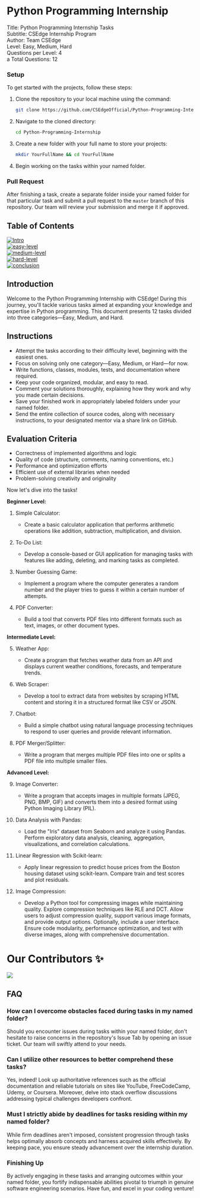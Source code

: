 Python Programming Internship 
==============================

Title: Python Programming Internship Tasks <br>
Subtitle: CSEdge Internship Program <br>
Author: Team CSEdge <br>
Level: Easy, Medium, Hard <br>
Questions per Level: 4 <br>a
Total Questions: 12 <br>

### Setup

To get started with the projects, follow these steps:

1. Clone the repository to your local machine using the command:
   ```bash
   git clone https://github.com/CSEdgeOfficial/Python-Programming-Internship
   ```
2. Navigate to the cloned directory:
   ```bash
   cd Python-Programming-Internship
   ```
3. Create a new folder with your full name to store your projects:
   ```bash
   mkdir YourFullName && cd YourFullName
   ```
4. Begin working on the tasks within your named folder.

### Pull Request

After finishing a task, create a separate folder inside your named folder for that particular task and submit a pull request to the `master` branch of this repository. Our team will review your submission and merge it if approved.

Table of Contents
-----------------

<a href="#introduction"><img alt="Intro" src="https://img.shields.io/badge/Introduction%20-%23E34F26.svg?&style=for-the-badge"/></a> <br>
<a href="#easy-level"><img alt="easy-level" src="https://img.shields.io/badge/Easy Level%20-%23E34F26.svg?&style=for-the-badge"/></a> <br>
<a href="#medium-level"><img alt="medium-level" src="https://img.shields.io/badge/Medium Level%20-%23E34F26.svg?&style=for-the-badge"/></a> <br>
<a href="#hard-level"><img alt="hard-level" src="https://img.shields.io/badge/Hard Level%20-%23E34F26.svg?&style=for-the-badge"/></a> <br>
<a href="#conclusion"><img alt="conclusion" src="https://img.shields.io/badge/Conclusion%20-%23E34F26.svg?&style=for-the-badge"/></a> <br>

<a id="introduction"></a>

Introduction
------------

Welcome to the Python Programming Internship with CSEdge! During this journey, you'll tackle various tasks aimed at expanding your knowledge and expertise in Python programming. This document presents 12 tasks divided into three categories—Easy, Medium, and Hard.

Instructions
------------

- Attempt the tasks according to their difficulty level, beginning with the easiest ones.
- Focus on solving only one category—Easy, Medium, or Hard—for now.
- Write functions, classes, modules, tests, and documentation where required.
- Keep your code organized, modular, and easy to read.
- Comment your solutions thoroughly, explaining how they work and why you made certain decisions.
- Save your finished work in appropriately labeled folders under your named folder.
- Send the entire collection of source codes, along with necessary instructions, to your designated mentor via a share link on GitHub.

Evaluation Criteria
-------------------

- Correctness of implemented algorithms and logic
- Quality of code (structure, comments, naming conventions, etc.)
- Performance and optimization efforts
- Efficient use of external libraries when needed
- Problem-solving creativity and originality

Now let's dive into the tasks!

<a id="easy-level"></a>

**Beginner Level:**

1. Simple Calculator:
   - Create a basic calculator application that performs arithmetic operations like addition, subtraction, multiplication, and division.

2. To-Do List:
   - Develop a console-based or GUI application for managing tasks with features like adding, deleting, and marking tasks as completed.

3. Number Guessing Game:
   - Implement a program where the computer generates a random number and the player tries to guess it within a certain number of attempts.

4. PDF Converter:
   - Build a tool that converts PDF files into different formats such as text, images, or other document types.
  
<a id="medium-level"></a>

**Intermediate Level:**

5. Weather App:
   - Create a program that fetches weather data from an API and displays current weather conditions, forecasts, and temperature trends.

6. Web Scraper:
   - Develop a tool to extract data from websites by scraping HTML content and storing it in a structured format like CSV or JSON.

7. Chatbot:
   - Build a simple chatbot using natural language processing techniques to respond to user queries and provide relevant information.

8. PDF Merger/Splitter:
   - Write a program that merges multiple PDF files into one or splits a PDF file into multiple smaller files.
  
<a id="hard-level"></a>


**Advanced Level:**

9. Image Converter:
   - Write a program that accepts images in multiple formats (JPEG, PNG, BMP, GIF) and converts them into a desired format using Python Imaging Library (PIL).

10. Data Analysis with Pandas:
    - Load the "Iris" dataset from Seaborn and analyze it using Pandas. Perform exploratory data analysis, cleaning, aggregation, visualizations, and correlation calculations.

11. Linear Regression with Scikit-learn:
    - Apply linear regression to predict house prices from the Boston housing dataset using scikit-learn. Compare train and test scores and plot residuals.

12. Image Compression:
    - Develop a Python tool for compressing images while maintaining quality. Explore compression techniques like RLE and DCT. Allow users to adjust compression quality, support various image formats, and provide output options. Optionally, include a user interface. Ensure code modularity, performance optimization, and test with diverse images, along with comprehensive documentation.

# Our Contributors ✨
<a href="https://github.com/CSEdgeOfficial/Python-Programming-Internship/graphs/contributors">
  <img align="center" src="https://contrib.rocks/image?max=100&repo=CSEdgeOfficial/Python-Programming-Internship" />
</a> 
   
<a id="conclusion"></a>

FAQ
---

### How can I overcome obstacles faced during tasks in my named folder?

Should you encounter issues during tasks within your named folder, don't hesitate to raise concerns in the repository's Issue Tab by opening an issue ticket. Our team will swiftly attend to your needs.

### Can I utilize other resources to better comprehend these tasks?

Yes, indeed! Look up authoritative references such as the official documentation and reliable tutorials on sites like YouTube, FreeCodeCamp, Udemy, or Coursera. Moreover, delve into stack overflow discussions addressing typical challenges developers confront.

### Must I strictly abide by deadlines for tasks residing within my named folder?

While firm deadlines aren't imposed, consistent progression through tasks helps optimally absorb concepts and harness acquired skills effectively. By keeping pace, you ensure steady advancement over the internship duration.

### Finishing Up

By actively engaging in these tasks and arranging outcomes within your named folder, you fortify indispensable abilities pivotal to triumph in genuine software engineering scenarios. Have fun, and excel in your coding venture!
